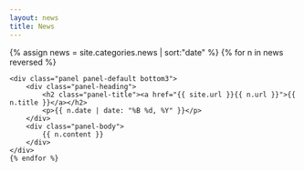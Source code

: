 ```yaml
---
layout: news
title: News
---
```


<div class="col-12 col-sm-12 col-lg-12 news">

  {% assign news = site.categories.news | sort:"date" %}
  {% for n in news reversed %}

    <div class="panel panel-default bottom3">
        <div class="panel-heading">
            <h2 class="panel-title"><a href="{{ site.url }}{{ n.url }}">{{ n.title }}</a></h2>
            <p>{{ n.date | date: "%B %d, %Y" }}</p>
        </div>
        <div class="panel-body">
            {{ n.content }}
        </div>
    </div>
	{% endfor %}

</div><!--/span-->
